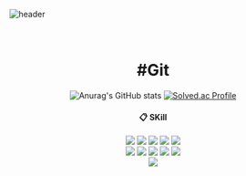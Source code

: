 
![header](https://capsule-render.vercel.app/api?type=slice&color=auto&height=300&section=header&text=WonHui%20Lee&fontSize=90)
  <br><br><br>
<div align="center"> 
  
# #Git
![Anurag's GitHub stats](https://github-readme-stats.vercel.app/api?username=Leewon2&show_icons=true&theme=radical)
[![Solved.ac Profile](http://mazassumnida.wtf/api/v2/generate_badge?boj=dnjsgml1205)](https://solved.ac/dnjsgml1205/)

####  :clipboard: SKill
<img src="https://img.shields.io/badge/JAVA-007396?style=for-the-badge&logo=Java&logoColor=white">
<img src="https://img.shields.io/badge/SpringBoot-6DB33F?style=for-the-badge&logo=SpringBoot&logoColor=white">
<img src="https://img.shields.io/badge/JavaScript-F7DF1E?style=for-the-badge&logo=JavaScript&logoColor=white">
<img src="https://img.shields.io/badge/HTML-E34F26?style=for-the-badge&logo=HTML5&logoColor=white">
<img src="https://img.shields.io/badge/CSS-1572B6?style=for-the-badge&logo=CSS3&logoColor=white"> <br>
<img src="https://img.shields.io/badge/Vue-4FC08D?style=for-the-badge&logo=vuedotjs&logoColor=white">
<img src="https://img.shields.io/badge/MySQL-4479A1?style=for-the-badge&logo=MySQL&logoColor=white"> 
<img src="https://img.shields.io/badge/react-61DAFB?style=for-the-badge&logo=react&logoColor=white">
<img src="https://img.shields.io/badge/git-181717?style=for-the-badge&logo=github&logoColor=white">
<img src="https://img.shields.io/badge/jira-0052CC?style=for-the-badge&logo=jira&logoColor=white">

<br>

<a href="https://github.com/devxb/gitanimals">
  <img src="https://render.gitanimals.org/farms/leewon2"/>
</a>
 
</div>
